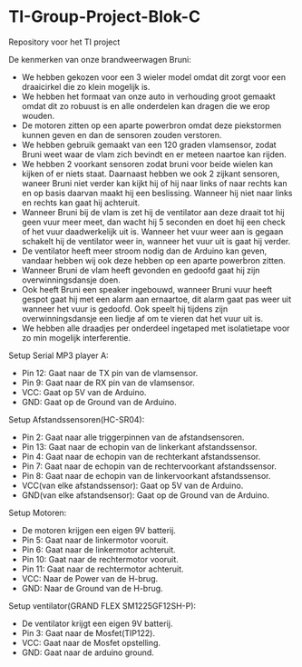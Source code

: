 # TI-Group-Project-Blok-C
Repository voor het TI project

De kenmerken van onze brandweerwagen Bruni:

-	We hebben gekozen voor een 3 wieler model omdat dit zorgt voor een draaicirkel die zo klein mogelijk is.
-	We hebben het formaat van onze auto in verhouding groot gemaakt omdat dit zo robuust is en alle onderdelen kan dragen die we erop wouden.
-	De motoren zitten op een aparte powerbron omdat deze piekstormen kunnen geven en dan de sensoren zouden verstoren.
-	We hebben gebruik gemaakt van een 120 graden vlamsensor, zodat Bruni weet waar de vlam zich bevindt en er meteen naartoe kan rijden.
-	 We hebben 2 voorkant sensoren zodat bruni voor beide wielen kan kijken of er niets staat. Daarnaast hebben we ook 2 zijkant sensoren, waneer Bruni niet verder kan kijkt hij of hij naar links of naar rechts kan en op basis daarvan maakt hij een beslissing. Wanneer hij niet naar links en rechts kan gaat hij achteruit.
-	Wanneer Bruni bij de vlam is zet hij de ventilator aan deze draait tot hij geen vuur meer meet, dan wacht hij 5 seconden en doet hij een check of het vuur daadwerkelijk uit is. Wanneer het vuur weer aan is gegaan schakelt hij de ventilator weer in, wanneer het vuur uit is gaat hij verder.
-	De ventilator heeft meer stroom nodig dan de Arduino kan geven, vandaar hebben wij ook deze hebben op een aparte powerbron zitten.
-	Wanneer Bruni de vlam heeft gevonden en gedoofd gaat hij zijn overwinningsdansje doen.
-	Ook heeft Bruni een speaker ingebouwd, wanneer Bruni vuur heeft gespot gaat hij met een alarm aan ernaartoe, dit alarm gaat pas weer uit wanneer het vuur is gedoofd. Ook speelt hij tijdens zijn overwinningsdansje een liedje af om te vieren dat het vuur uit is.
-	We hebben alle draadjes per onderdeel ingetaped met isolatietape voor zo min mogelijk interferentie.



Setup Serial MP3 player A:
- Pin 12: Gaat naar de TX pin van de vlamsensor.
- Pin 9: Gaat naar de RX pin van de vlamsensor.
- VCC: Gaat op 5V van de Arduino.
- GND: Gaat op de Ground van de Arduino.

Setup Afstandssensoren(HC-SR04):
- Pin 2: Gaat naar alle triggerpinnen van de afstandsensoren.
- Pin 13: Gaat naar de echopin van de linkerkant afstandssensor.
- Pin 4: Gaat naar de echopin van de rechterkant afstandssensor.
- Pin 7: Gaat naar de echopin van de rechtervoorkant afstandssensor.
- Pin 8: Gaat naar de echopin van de linkervoorkant afstandssensor.
- VCC(van elke afstandssensor): Gaat op 5V van de Arduino.
- GND(van elke afstandsensor): Gaat op de Ground van de Arduino.

Setup Motoren:
- De motoren krijgen een eigen 9V batterij.
- Pin 5: Gaat naar de linkermotor vooruit.
- Pin 6: Gaat naar de linkermotor achteruit.
- Pin 10: Gaat naar de rechtermotor vooruit.
- Pin 11: Gaat naar de rechtermotor achteruit.
- VCC: Naar de Power van de H-brug.
- GND: Naar de Ground van de H-brug.

Setup ventilator(GRAND FLEX SM1225GF12SH-P):
- De ventilator krijgt een eigen 9V batterij.
- Pin 3: Gaat naar de Mosfet(TIP122).
- VCC: Gaat naar de Mosfet opstelling.
- GND: Gaat naar de arduino ground.
